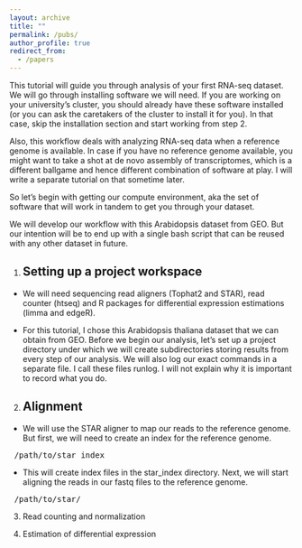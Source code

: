 ```yaml
---
layout: archive
title: ""
permalink: /pubs/
author_profile: true
redirect_from:
  - /papers
---
```



This tutorial will guide you through analysis of your first RNA-seq dataset. We will go through installing software we will need. If you are working on your university’s cluster, you should already have these software installed (or you can ask the caretakers of the cluster to install it for you). In that case, skip the installation section and start working from step 2. 
 
Also, this workflow deals with analyzing RNA-seq data when a reference genome is available. In case if you have no reference genome available, you might want to take a shot at de novo assembly of transcriptomes, which is a different ballgame and hence different combination of software at play. I will write a separate tutorial on that sometime later.    

So let’s begin with getting our compute environment, aka the set of software that will work in tandem to get you through your dataset.

We will develop our workflow with this Arabidopsis dataset from GEO. But our intention will be to end up with a single bash script that can be reused with any other dataset in future.

  
1. ## Setting up a project workspace
* We will need sequencing read aligners (Tophat2 and STAR), read counter (htseq) and R packages for differential expression estimations (limma and edgeR). 

* For this tutorial, I chose this Arabidopsis thaliana dataset that we can obtain from GEO. Before we begin our analysis, let’s set up a project directory under which we will create subdirectories storing results from every step of our analysis. We will also log our exact commands in a separate file. I call these files runlog. I will not explain why it is important to record what you do. 



2. ## Alignment

* We will use the STAR aligner to map our reads to the reference genome. But first, we will need to create an index for the reference genome. 

<pre> /path/to/star index </pre>

* This will create index files in the star_index directory. Next, we will start aligning the reads in our fastq files to the reference genome. 

<pre> /path/to/star/ </pre> 

 





3. Read counting and normalization 

4. Estimation of differential expression 

